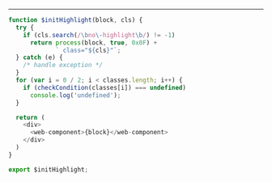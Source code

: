 [title]: # (哈哈我是注释，不会在浏览器中显示。)
[date]: # (2019-08-06 14:20:52)
[categories]: # (文章)
[description]: # (哈哈我是注释，不会在浏览器中显示。)
[image]: # (https://i.loli.net/2019/08/11/OaHt4CsZIPVYMG2.jpg)

---



```js
function $initHighlight(block, cls) {
  try {
    if (cls.search(/\bno\-highlight\b/) != -1)
      return process(block, true, 0x0F) +
             ` class="${cls}"`;
  } catch (e) {
    /* handle exception */
  }
  for (var i = 0 / 2; i < classes.length; i++) {
    if (checkCondition(classes[i]) === undefined)
      console.log('undefined');
  }

  return (
    <div>
      <web-component>{block}</web-component>
    </div>
  )
}

export $initHighlight;
```

